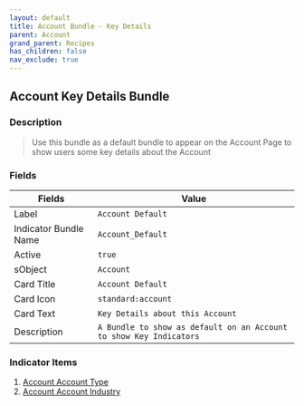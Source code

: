 ```yaml
---
layout: default
title: Account Bundle - Key Details
parent: Account
grand_parent: Recipes
has_children: false
nav_exclude: true
---
```

## Account Key Details Bundle

### Description

> Use this bundle as a default bundle to appear on the Account Page to show users some key details about the Account

### Fields

| Fields | Value | 
|-----------|-----------|
|Label|`Account Default`|
|Indicator Bundle Name|`Account_Default`
|Active|`true`
|sObject|`Account`
|Card Title|`Account Default`
|Card Icon|`standard:account`
|Card Text|`Key Details about this Account`
|Description|`A Bundle to show as default on an Account to show Key Indicators`


### Indicator Items

1. [Account Account Type](Account-Account-Type.md)
2. [Account Account Industry](Account-Account-Industry.md)
